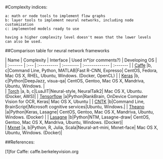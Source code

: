 #Complexity indices:
  
    a: math or node tools to implement flow graphs
    b: layer tools to implement neural networks, including node customization
    c: implemented models ready to use
  
    having a higher complexity level doesn't mean that the lower levels can also be used. 

##Comparison table for neural network frameworks

| Name      | Complexity | Interface | Used in*(or comments?) | Developing OS  | 
| :-------  | :--- | :---------- | :-------- | :------------- | :-------    |
| [Caffe]() |b, c|Command Line, Python, MATLAB|Fast R-CNN, Expresso| CentOS, Fedora, Mac OS X, RHEL, Ubuntu, Windows. (Docker, OpenCL) |
| [Keras]() |b, c|Python|DeepJazz, visua-qa| CentOS, Gentoo, Mac OS X, Mandriva, Ubuntu, Windows. |  
| [Torch]() |a, b, c|LuaJIT|Neural-style, NeuralTalk2| Mac OS X, Ubuntu. (Docker, AWS)| 
| [Tensorflow]() |a|Python|RankBrain, OnDevice Computer Vision for OCR, Keras| Mac OS X, Ubuntu    |
| [CNTK]() |b|Command Line, BrainScript|Microsoft cognitive services|Ubuntu, Windows.| 
| [Theano]() |a|Python|Keras, Lasagne| CentOS, Gentoo, Mac OS X, Mandriva, Ubuntu, Windows. (Docker) | 
| [Lasagne]() |b|Python|NTM, Lasagne-draw| CentOS, Gentoo, Mac OS X, Mandriva, Ubuntu, Windows. (Docker)|  
| [Mxnet]() |a, b|Python, R, Julia, Scala|Neural-art-mini, Mxnet-face| Mac OS X, Ubuntu, Windows.  (Docker)|  

##References:

  [1]for Caffe: caffe.berkeleyvision.org
